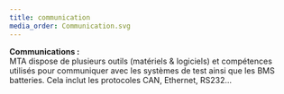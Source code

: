 ```yaml
---
title: communication
media_order: Communication.svg
---
```


**Communications :**  
MTA dispose de plusieurs outils (matériels & logiciels) et compétences utilisés pour communiquer avec les systèmes de test ainsi que les BMS batteries. Cela inclut les protocoles CAN, Ethernet, RS232…